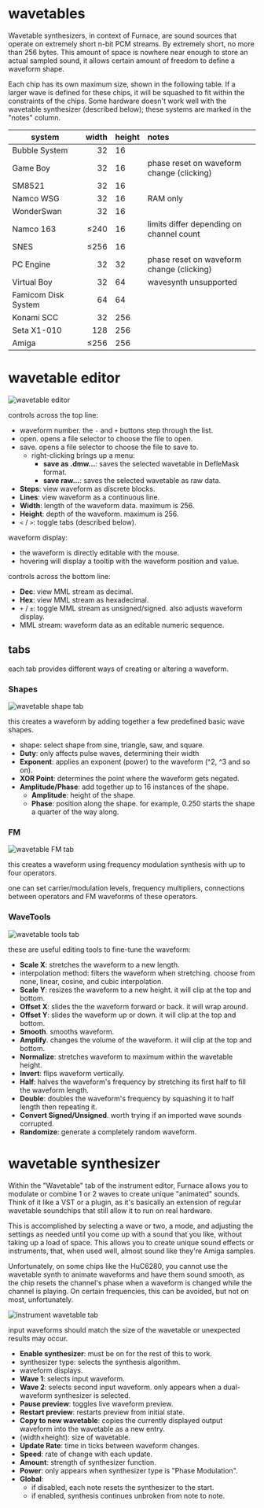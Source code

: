 # wavetables

Wavetable synthesizers, in context of Furnace, are sound sources that operate on extremely short n-bit PCM streams. By extremely short, no more than 256 bytes. This amount of space is nowhere near enough to store an actual sampled sound, it allows certain amount of freedom to define a waveform shape.

Each chip has its own maximum size, shown in the following table. If a larger wave is defined for these chips, it will be squashed to fit within the constraints of the chips. Some hardware doesn't work well with the wavetable synthesizer (described below); these systems are marked in the "notes" column.

system              | width | height | notes
--------------------|------:|:-------|:------
Bubble System       |    32 | 16     | 
Game Boy            |    32 | 16     | phase reset on waveform change (clicking)
SM8521              |    32 | 16     | 
Namco WSG           |    32 | 16     | RAM only
WonderSwan          |    32 | 16     | 
Namco 163           |  ≤240 | 16     | limits differ depending on channel count 
SNES                |  ≤256 | 16     | 
PC Engine           |    32 | 32     | phase reset on waveform change (clicking)
Virtual Boy         |    32 | 64     | wavesynth unsupported
Famicom Disk System |    64 | 64     | 
Konami SCC          |    32 | 256    | 
Seta X1-010         |   128 | 256    | 
Amiga               |  ≤256 | 256    | 


# wavetable editor

![wavetable editor](wave-editor.png)

controls across the top line:
- waveform number. the `-` and `+` buttons step through the list.
- open. opens a file selector to choose the file to open.
- save. opens a file selector to choose the file to save to.
  - right-clicking brings up a menu:
    - **save as .dmw...**: saves the selected wavetable in DefleMask format.
    - **save raw...**: saves the selected wavetable as raw data.
- **Steps**: view waveform as discrete blocks.
- **Lines**: view waveform as a continuous line.
- **Width**: length of the waveform data. maximum is 256.
- **Height**: depth of the waveform. maximum is 256.
- `<` / `>`: toggle tabs (described below).

waveform display:
- the waveform is directly editable with the mouse.
- hovering will display a tooltip with the waveform position and value.

controls across the bottom line:
- **Dec**: view MML stream as decimal.
- **Hex**: view MML stream as hexadecimal.
- `+` / `±`: toggle MML stream as unsigned/signed. also adjusts waveform display.
- MML stream: waveform data as an editable numeric sequence.

## tabs

each tab provides different ways of creating or altering a waveform.

### Shapes

![wavetable shape tab](wave-editor-shapes.png)

this creates a waveform by adding together a few predefined basic wave shapes.
- shape: select shape from sine, triangle, saw, and square.
- **Duty**: only affects pulse waves, determining their width
- **Exponent**: applies an exponent (power) to the waveform (^2, ^3 and so on).
- **XOR Point**: determines the point where the waveform gets negated.
- **Amplitude/Phase**: add together up to 16 instances of the shape.
  - **Amplitude**: height of the shape.
  - **Phase**: position along the shape. for example, 0.250 starts the shape a quarter of the way along.

### FM

![wavetable FM tab](wave-editor-FM.png)

this creates a waveform using frequency modulation synthesis with up to four operators.

one can set carrier/modulation levels, frequency multipliers, connections between operators and FM waveforms of these operators.

### WaveTools

![wavetable tools tab](wave-editor-tools.png)

these are useful editing tools to fine-tune the waveform:
- **Scale X**: stretches the waveform to a new length.
- interpolation method: filters the waveform when stretching. choose from none, linear, cosine, and cubic interpolation.
- **Scale Y**: resizes the waveform to a new height. it will clip at the top and bottom.
- **Offset X**: slides the the waveform forward or back. it will wrap around.
- **Offset Y**: slides the waveform up or down. it will clip at the top and bottom.
- **Smooth**. smooths waveform.
- **Amplify**. changes the volume of the waveform. it will clip at the top and bottom.
- **Normalize**: stretches waveform to maximum within the wavetable height.
- **Invert**: flips waveform vertically.
- **Half**: halves the waveform's frequency by stretching its first half to fill the waveform length.
- **Double**: doubles the waveform's frequency by squashing it to half length then repeating it.
- **Convert Signed/Unsigned**. worth trying if an imported wave sounds corrupted.
- **Randomize**: generate a completely random waveform.



# wavetable synthesizer

Within the "Wavetable" tab of the instrument editor, Furnace allows you to modulate or combine 1 or 2 waves to create unique "animated" sounds. Think of it like a VST or a plugin, as it's basically an extension of regular wavetable soundchips that still allow it to run on real hardware.

This is accomplished by selecting a wave or two, a mode, and adjusting the settings as needed until you come up with a sound that you like, without taking up a load of space. This allows you to create unique sound effects or instruments, that, when used well, almost sound like they're Amiga samples.

Unfortunately, on some chips like the HuC6280, you cannot use the wavetable synth to animate waveforms and have them sound smooth, as the chip resets the channel's phase when a waveform is changed while the channel is playing. On certain frequencies, this can be avoided, but not on most, unfortunately.

![instrument wavetable tab](instrument-wavetable.png)

input waveforms should match the size of the wavetable or unexpected results may occur.

- **Enable synthesizer**: must be on for the rest of this to work.
- synthesizer type: selects the synthesis algorithm.
- waveform displays.
- **Wave 1**: selects input waveform.
- **Wave 2**: selects second input waveform. only appears when a dual-waveform synthesizer is selected.
- **Pause preview**: toggles live waveform preview.
- **Restart preview**: restarts preview from initial state.
- **Copy to new wavetable**: copies the currently displayed output waveform into the wavetable as a new entry.
- (width×height): size of wavetable.
- **Update Rate**: time in ticks between waveform changes.
- **Speed**: rate of change with each update.
- **Amount**: strength of synthesizer function.
- **Power**: only appears when synthesizer type is "Phase Modulation".
- **Global**:
  - if disabled, each note resets the synthesizer to the start.
  - if enabled, synthesis continues unbroken from note to note.
